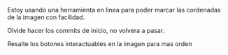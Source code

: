 Estoy usando una herramienta en linea para poder marcar las cordenadas de la imagen con facilidad.

Olvide hacer los commits de inicio, no volvera a pasar.

Resalte los botones interactuables en la imagen para mas orden 